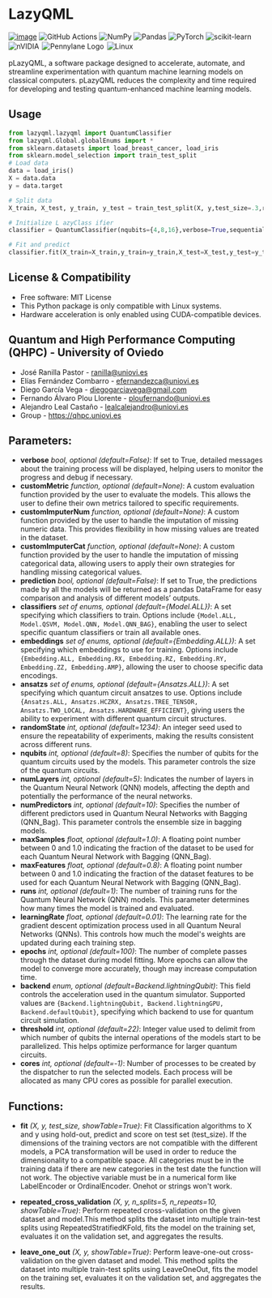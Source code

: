 # LazyQML


[![image](https://img.shields.io/badge/pypi-%23ececec.svg?style=for-the-badge&logo=pypi&logoColor=1f73b7)](https://pypi.python.org/pypi/lazyqml)
![GitHub Actions](https://img.shields.io/badge/github%20actions-%232671E5.svg?style=for-the-badge&logo=githubactions&logoColor=white) 
![NumPy](https://img.shields.io/badge/numpy-%23013243.svg?style=for-the-badge&logo=numpy&logoColor=white)
![Pandas](https://img.shields.io/badge/pandas-%23150458.svg?style=for-the-badge&logo=pandas&logoColor=white)
![PyTorch](https://img.shields.io/badge/PyTorch-%23EE4C2C.svg?style=for-the-badge&logo=PyTorch&logoColor=white)
![scikit-learn](https://img.shields.io/badge/scikit--learn-%23F7931E.svg?style=for-the-badge&logo=scikit-learn&logoColor=white)
![nVIDIA](https://img.shields.io/badge/cuda-000000.svg?style=for-the-badge&logo=nVIDIA&logoColor=green)
<img src="https://assets.cloud.pennylane.ai/pennylane_website/generic/logo.svg" alt="Pennylane Logo" style="background-color: white; padding: 2px;" />
![Linux](https://img.shields.io/badge/Linux-FCC624?style=for-the-badge&logo=linux&logoColor=black)

<!-- ![Pennylane](https://assets.cloud.pennylane.ai/pennylane_website/generic/logo.svg) -->

pLazyQML, a software package designed to accelerate, automate, and streamline experimentation with quantum machine learning models on classical computers. pLazyQML reduces the complexity and time required for developing and testing quantum-enhanced machine learning models.
## Usage
```python 
from lazyqml.lazyqml import QuantumClassifier
from lazyqml.Global.globalEnums import *
from sklearn.datasets import load_breast_cancer, load_iris
from sklearn.model_selection import train_test_split
# Load data
data = load_iris()
X = data.data
y = data.target

# Split data
X_train, X_test, y_train, y_test = train_test_split(X, y,test_size=.3,random_state =123)  

# Initialize L azyClass ifier
classifier = QuantumClassifier(nqubits={4,8,16},verbose=True,sequential=False,backend=Backend.lightningQubit)

# Fit and predict
classifier.fit(X_train=X_train,y_train=y_train,X_test=X_test,y_test=y_test)
```

## License & Compatibility
- Free software: MIT License
- This Python package is only compatible with Linux systems.
- Hardware acceleration is only enabled using CUDA-compatible devices. 
## Quantum and High Performance Computing (QHPC) - University of Oviedo    
- José Ranilla Pastor - ranilla@uniovi.es
- Elías Fernández Combarro - efernandezca@uniovi.es
- Diego García Vega - diegogarciavega@gmail.com
- Fernando Álvaro Plou Llorente - ploufernando@uniovi.es
- Alejandro Leal Castaño - lealcalejandro@uniovi.es
- Group - https://qhpc.uniovi.es

## Parameters: 
- **verbose** _bool, optional (default=False)_: If set to True, detailed messages about the training process will be displayed, helping users to monitor the progress and debug if necessary.
- **customMetric** _function, optional (default=None)_: A custom evaluation function provided by the user to evaluate the models. This allows the user to define their own metrics tailored to specific requirements.
- **customImputerNum** _function, optional (default=None)_: A custom function provided by the user to handle the imputation of missing numeric data. This provides flexibility in how missing values are treated in the dataset.
- **customImputerCat** _function, optional (default=None)_: A custom function provided by the user to handle the imputation of missing categorical data, allowing users to apply their own strategies for handling missing categorical values.
- **prediction** _bool, optional (default=False)_: If set to True, the predictions made by all the models will be returned as a pandas DataFrame for easy comparison and analysis of different models’ outputs.
- **classifiers** _set of enums, optional (default={Model.ALL})_: A set specifying which classifiers to train. Options include `{Model.ALL, Model.QSVM, Model.QNN, Model.QNN_BAG}`, enabling the user to select specific quantum classifiers or train all available ones.
- **embeddings** _set of enums, optional (default={Embedding.ALL})_: A set specifying which embeddings to use for training. Options include `{Embedding.ALL, Embedding.RX, Embedding.RZ, Embedding.RY, Embedding.ZZ, Embedding.AMP}`, allowing the user to choose specific data encodings.
- **ansatzs** _set of enums, optional (default={Ansatzs.ALL})_: A set specifying which quantum circuit ansatzes to use. Options include `{Ansatzs.ALL, Ansatzs.HCZRX, Ansatzs.TREE_TENSOR, Ansatzs.TWO_LOCAL, Ansatzs.HARDWARE_EFFICIENT}`, giving users the ability to experiment with different quantum circuit structures.
- **randomState** _int, optional (default=1234)_: An integer seed used to ensure the repeatability of experiments, making the results consistent across different runs.
- **nqubits** _int, optional (default=8)_: Specifies the number of qubits for the quantum circuits used by the models. This parameter controls the size of the quantum circuits.
- **numLayers** _int, optional (default=5)_: Indicates the number of layers in the Quantum Neural Network (QNN) models, affecting the depth and potentially the performance of the neural networks.
- **numPredictors** _int, optional (default=10)_: Specifies the number of different predictors used in Quantum Neural Networks with Bagging (QNN_Bag). This parameter controls the ensemble size in bagging models.
- **maxSamples** _float, optional (default=1.0)_: A floating point number between 0 and 1.0 indicating the fraction of the dataset to be used for each Quantum Neural Network with Bagging (QNN_Bag).
- **maxFeatures** _float, optional (default=0.8)_: A floating point number between 0 and 1.0 indicating the fraction of the dataset features to be used for each Quantum Neural Network with Bagging (QNN_Bag).
- **runs** _int, optional (default=1)_: The number of training runs for the Quantum Neural Network (QNN) models. This parameter determines how many times the model is trained and evaluated.
- **learningRate** _float, optional (default=0.01)_: The learning rate for the gradient descent optimization process used in all Quantum Neural Networks (QNNs). This controls how much the model's weights are updated during each training step.
- **epochs** _int, optional (default=100)_: The number of complete passes through the dataset during model fitting. More epochs can allow the model to converge more accurately, though may increase computation time.
- **backend** _enum, optional (default=Backend.lightningQubit)_: This field controls the acceleration used in the quantum simulator. Supported values are `{Backend.lightningQubit, Backend.lightningGPU, Backend.defaultQubit}`, specifying which backend to use for quantum circuit simulation.
- **threshold** _int, optional (default=22)_: Integer value used to delimit from which number of qubits the internal operations of the models start to be parallelized. This helps optimize performance for larger quantum circuits.
- **cores** _int, optional (default=-1)_: Number of processes to be created by the dispatcher to run the selected models. Each process will be allocated as many CPU cores as possible for parallel execution.
## Functions: 
- **fit** _(X, y, test\_size, showTable=True)_: Fit Classification algorithms to X and y using hold-out, predict and score on test set (test_size).
        If the dimensions of the training vectors are not compatible with the different models, a 
        PCA transformation will be used in order to reduce the dimensionality to a compatible space.
        All categories must be in the training data if there are new categories in the test date the
        function will not work. The objective variable must be in a numerical form like LabelEncoder or
        OrdinalEncoder. Onehot or strings won't work.
- **repeated_cross_validation** _(X, y, n_splits=5, n_repeats=10, showTable=True)_: Perform repeated cross-validation on the given dataset and model.This method splits the dataset into multiple train-test splits using RepeatedStratifiedKFold,
        fits the model on the training set, evaluates it on the validation set, and aggregates the results.

- **leave_one_out** _(X, y, showTable=True)_: Perform leave-one-out cross-validation on the given dataset and model.        This method splits the dataset into multiple train-test splits using LeaveOneOut,
        fits the model on the training set, evaluates it on the validation set, and aggregates the results.

